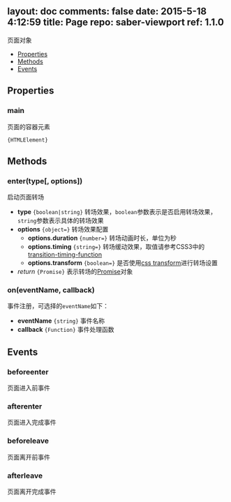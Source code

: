 layout: doc
comments: false
date: 2015-5-18 4:12:59
title: Page
repo: saber-viewport
ref: 1.1.0
---

页面对象

* [Properties](#properties)
* [Methods](#methods)
* [Events](#events)

## Properties

### main

页面的容器元素

`{HTMLElement}`

## Methods

### enter(type[, options])

启动页面转场

* **type** `{boolean|string}` 转场效果，`boolean`参数表示是否启用转场效果，`string`参数表示具体的转场效果
* **options** `{object=}` 转场效果配置
   * **options.duration** `{number=}` 转场动画时长，单位为秒
   * **options.timing** `{string=}` 转场缓动效果，取值请参考CSS3中的[transition-timing-function](http://www.w3.org/TR/css3-transitions/#transition-timing-function-property)
   * **options.transform** `{boolean=}` 是否使用[css transform](http://www.w3.org/TR/css-transforms/)进行转场设置
* _return_ `{Promise}` 表示转场的[Promise](https://github.com/ecomfe/saber-promise)对象

### on(eventName, callback)

事件注册，可选择的`eventName`如下：

* **eventName** `{string}` 事件名称
* **callback** `{Function}` 事件处理函数

## Events

### beforeenter

页面进入前事件

### afterenter

页面进入完成事件

### beforeleave

页面离开前事件

### afterleave

页面离开完成事件
